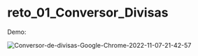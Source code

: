 # reto_01_Conversor_Divisas

Demo:

![Conversor-de-divisas-Google-Chrome-2022-11-07-21-42-57](https://user-images.githubusercontent.com/110750570/200471946-dfe990e3-3051-4cc3-8d66-f7e16f489091.gif)

